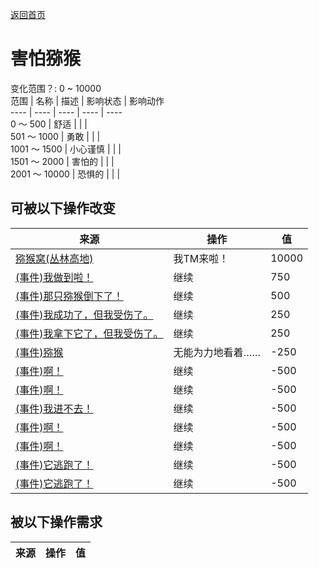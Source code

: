 [返回首页](index.md)  
# 害怕猕猴  
变化范围？: 0 ~ 10000  
范围  |  名称  |  描述  |  影响状态  |  影响动作  
----  |  ----  |  ----  |  ----  |  ----  
0 ～ 500  |  舒适  |    |    |    
501 ～ 1000  |  勇敢  |    |    |    
1001 ～ 1500  |  小心谨慎  |    |    |    
1501 ～ 2000  |  害怕的  |    |    |    
2001 ～ 10000  |  恐惧的  |    |    |    
## 可被以下操作改变  
来源  |  操作  |  值  
----  |  ----  |  ----  
[猕猴窝(丛林高地)](MacaqueDenEntrance.md)  |  我TM来啦！  |  10000  
[(事件)我做到啦！](Event_MacaqueDenFightSuccess.md)  |  继续  |  750  
[(事件)那只猕猴倒下了！](Event_MacaqueFightSuccess.md)  |  继续  |  500  
[(事件)我成功了，但我受伤了。](Event_MacaqueDenFightMixedSuccess.md)  |  继续  |  250  
[(事件)我拿下它了，但我受伤了。](Event_MacaqueFightMixedSuccess.md)  |  继续  |  250  
[(事件)猕猴](Event_MacaqueRaidRummaging.md)  |  无能为力地看着……  |  -250  
[(事件)啊！](Event_MacaqueDenFightBadFailure.md)  |  继续  |  -500  
[(事件)啊！](Event_MacaqueDenFightFailedRetreat.md)  |  继续  |  -500  
[(事件)我进不去！](Event_MacaqueDenFightFailure.md)  |  继续  |  -500  
[(事件)啊！](Event_MacaqueFightBadFailure.md)  |  继续  |  -500  
[(事件)啊！](Event_MacaqueFightFailedRetreat.md)  |  继续  |  -500  
[(事件)它逃跑了！](Event_MacaqueFightFailure.md)  |  继续  |  -500  
[(事件)它逃跑了！](Event_MacaqueUndeadFightFailure.md)  |  继续  |  -500  
## 被以下操作需求  
来源  |  操作  |  值  
----  |  ----  |  ----  
